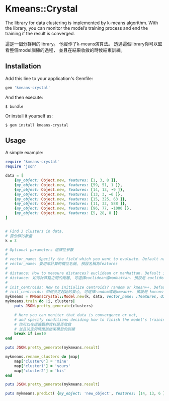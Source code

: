 # Kmeans::Crystal

The library for data clustering is implemented by k-means algorithm.
With the library, you can monitor the model’s training process
and end the training if the result is converged.

這是一個分群用的library。
他實作了k-means演算法。
透過這個library你可以監看整個model訓練的過程，
並且在結果收斂的時候結束訓練。


## Installation

Add this line to your application's Gemfile:

```ruby
gem 'kmeans-crystal'
```

And then execute:

    $ bundle

Or install it yourself as:

    $ gem install kmeans-crystal

## Usage

A simple example:

```ruby
require 'kmeans-crystal'
require 'json'

data = [
    {my_object: Object.new, features: [1, 3, 8 ]},
    {my_object: Object.new, features: [59, 51, 1 ]},
    {my_object: Object.new, features: [14, 13, -9 ]},
    {my_object: Object.new, features: [13, 3, -6 ]},
    {my_object: Object.new, features: [15, 325, 63 ]},
    {my_object: Object.new, features: [11, 32, 588 ]},
    {my_object: Object.new, features: [96, 77, -1000 ]},
    {my_object: Object.new, features: [5, 28, 8 ]}
]


# Find 3 clusters in data.
# 要分群的數量
k = 3

# Optional parameters 選擇性參數
#
# vector_name: Specify the field which you want to evaluate. Default named features.
# vector_name: 要用來計算的欄位名稱, 預設名稱為features
#
# distance: How to measure distances? euclidean or manhattan. Default is euclidean.
# distance: 如何計算點之間的距離, 可選擇euclidean或manhattan. 預設是 euclidean.
#
# init_centroids: How to initialize centroids? random or kmean++. Default is kmeans++.
# init_centroids: 如何決定起始的質心, 可選擇random或是kmean++. 預設是 kmeans++.
mykmeans = KMeansCrystal::Model.new(k, data, vector_name: :features, distance: 'euclidean', init_centroids: 'kmeans++')
mykmeans.train do |i, clusters|
    puts JSON.pretty_generate(clusters)

    # Here you can moniter that data is convergence or not,
    # and specify conditions deciding how to finish the model's training.
    # 你可以在這邊觀察資料是否收斂
    # 並且決定何時應該結束模型的訓練
    break if i==10
end

puts JSON.pretty_generate(mykmeans.result)

mykmeans.rename_clusters do |map|
    map['cluster0'] = 'mine'
    map['cluster1'] = 'yours'
    map['cluster2'] = 'his'
end

puts JSON.pretty_generate(mykmeans.result)

puts mykmeans.predict( {my_object: 'new_object', features: [14, 13, 6 ]} )
```
